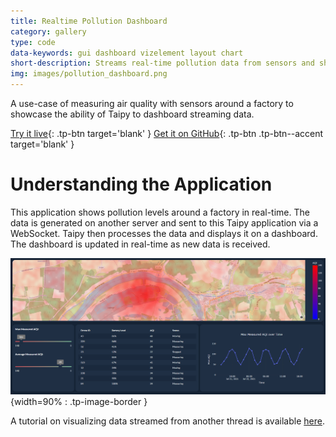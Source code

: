 ```yaml
---
title: Realtime Pollution Dashboard
category: gallery
type: code
data-keywords: gui dashboard vizelement layout chart
short-description: Streams real-time pollution data from sensors and shows air quality on a map.
img: images/pollution_dashboard.png
---
```

A use-case of measuring air quality with sensors around a factory to showcase the ability of Taipy
to dashboard streaming data.

[Try it live](https://realtime-pollution.taipy.cloud/){: .tp-btn target='blank' }
[Get it on GitHub](https://github.com/Avaiga/demo-realtime-pollution){: .tp-btn .tp-btn--accent target='blank' }

# Understanding the Application

This application shows pollution levels around a factory in real-time. The data is generated on
another server and sent to this Taipy application via a WebSocket. Taipy then processes the data and
displays it on a dashboard. The dashboard is updated in real-time as new data is received.

![Pollution Dashboard](images/pollution_dashboard.png){width=90% : .tp-image-border }

A tutorial on visualizing data streamed from another thread is available [here](../tutorials/visuals/5_multithreading/index.md).
